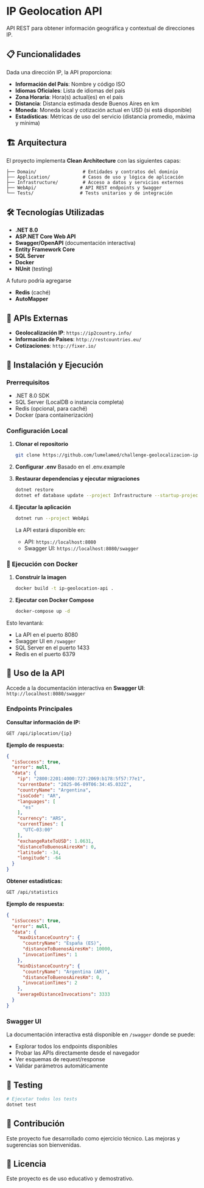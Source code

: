 # IP Geolocation API

API REST para obtener información geográfica y contextual de direcciones IP.

## 📋 Funcionalidades

Dada una dirección IP, la API proporciona:

- **Información del País**: Nombre y código ISO
- **Idiomas Oficiales**: Lista de idiomas del país
- **Zona Horaria**: Hora(s) actual(es) en el país
- **Distancia**: Distancia estimada desde Buenos Aires en km
- **Moneda**: Moneda local y cotización actual en USD (si está disponible)
- **Estadísticas**: Métricas de uso del servicio (distancia promedio, máxima y mínima)

## 🏗️ Arquitectura

El proyecto implementa **Clean Architecture** con las siguientes capas:

```
├── Domain/                 # Entidades y contratos del dominio
├── Application/            # Casos de uso y lógica de aplicación
├── Infrastructure/         # Acceso a datos y servicios externos
├── WebApi/                # API REST endpoints y Swagger
└── Tests/                 # Tests unitarios y de integración
```

## 🛠️ Tecnologías Utilizadas

- **.NET 8.0**
- **ASP.NET Core Web API**
- **Swagger/OpenAPI** (documentación interactiva)
- **Entity Framework Core**
- **SQL Server**
- **Docker**
- **NUnit** (testing)

A futuro podría agregarse
- **Redis** (caché)
- **AutoMapper**

## 🔌 APIs Externas

- **Geolocalización IP**: `https://ip2country.info/`
- **Información de Países**: `http://restcountries.eu/`
- **Cotizaciones**: `http://fixer.io/`

## 🚀 Instalación y Ejecución

### Prerrequisitos

- .NET 8.0 SDK
- SQL Server (LocalDB o instancia completa)
- Redis (opcional, para caché)
- Docker (para containerización)

### Configuración Local

1. **Clonar el repositorio**
   ```bash
   git clone https://github.com/lumelamed/challenge-geolocalizacion-ips.git
   ```

2. **Configurar .env**
Basado en el .env.example

3. **Restaurar dependencias y ejecutar migraciones**
   ```bash
   dotnet restore
   dotnet ef database update --project Infrastructure --startup-project WebApi
   ```

4. **Ejecutar la aplicación**
   ```bash
   dotnet run --project WebApi
   ```

   La API estará disponible en:
   - API: `https://localhost:8080`
   - Swagger UI: `https://localhost:8080/swagger`

### 🐳 Ejecución con Docker

1. **Construir la imagen**
   ```bash
   docker build -t ip-geolocation-api .
   ```

2. **Ejecutar con Docker Compose**
   ```bash
   docker-compose up -d
   ```

Esto levantará:
- La API en el puerto 8080
- Swagger UI en `/swagger`
- SQL Server en el puerto 1433
- Redis en el puerto 6379

## 📖 Uso de la API

Accede a la documentación interactiva en **Swagger UI**: `http://localhost:8080/swagger`

### Endpoints Principales

**Consultar información de IP:**
```bash
GET /api/iplocation/{ip}
```

**Ejemplo de respuesta:**
```json
{
  "isSuccess": true,
  "error": null,
  "data": {
    "ip": "2800:2201:4000:727:2069:b178:5f57:77e1",
    "currentDate": "2025-06-09T06:34:45.032Z",
    "countryName": "Argentina",
    "isoCode": "AR",
    "languages": [
      "es"
    ],
    "currency": "ARS",
    "currentTimes": [
      "UTC−03:00"
    ],
    "exchangeRateToUSD": 1.0631,
    "distanceToBuenosAiresKm": 0,
    "latitude": -34,
    "longitude": -64
  }
}
```

**Obtener estadísticas:**
```bash
GET /api/statistics
```

**Ejemplo de respuesta:**
```json
{
  "isSuccess": true,
  "error": null,
  "data": {
    "maxDistanceCountry": {
      "countryName": "España (ES)",
      "distanceToBuenosAiresKm": 10000,
      "invocationTimes": 1
    },
    "minDistanceCountry": {
      "countryName": "Argentina (AR)",
      "distanceToBuenosAiresKm": 0,
      "invocationTimes": 2
    },
    "averageDistanceInvocations": 3333
  }
}
```

### Swagger UI

La documentación interactiva está disponible en `/swagger` donde se puede:
- Explorar todos los endpoints disponibles
- Probar las APIs directamente desde el navegador
- Ver esquemas de request/response
- Validar parámetros automáticamente

## 🧪 Testing

```bash
# Ejecutar todos los tests
dotnet test
```

## 🤝 Contribución

Este proyecto fue desarrollado como ejercicio técnico. Las mejoras y sugerencias son bienvenidas.

## 📄 Licencia

Este proyecto es de uso educativo y demostrativo.
